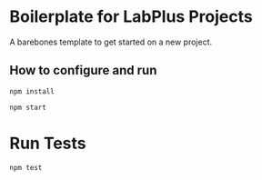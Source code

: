 # Boilerplate for LabPlus Projects

A barebones template to get started on a new project.

## How to configure and run

`npm install`

`npm start`

# Run Tests

`npm test`
